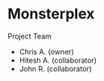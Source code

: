 # Monsterplex

Project Team 
* Chris A. (owner) 
* Hitesh A. (collaborator) 
* John R. (collaborator) 
